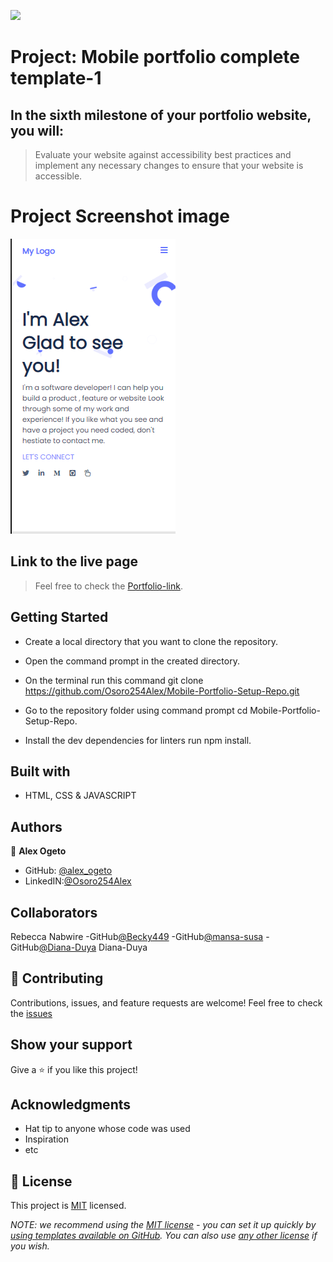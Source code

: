 ![](https://img.shields.io/badge/Microverse-blueviolet)

# Project: Mobile portfolio complete template-1

## In the sixth milestone of your portfolio website, you will:

>Evaluate your website against accessibility best practices and implement any necessary changes to ensure that your website is accessible.

# Project Screenshot image
![](./portfolio-images/Screenshot-Portfolio.png)

## Link to the live page

> Feel free to check the [Portfolio-link](https://osoro254alex.github.io/Mobile-Portfolio-Setup-Repo/).

## Getting Started

- Create a local directory that you want to clone the repository.

- Open the command prompt in the created directory.

- On the terminal run this command git clone https://github.com/Osoro254Alex/Mobile-Portfolio-Setup-Repo.git

- Go to the repository folder using command prompt cd Mobile-Portfolio-Setup-Repo.

- Install the dev dependencies for linters run npm install.

## Built with

- HTML, CSS & JAVASCRIPT 

## Authors

👤 **Alex Ogeto**

- GitHub: [@alex_ogeto](https://github.com/Osoro254Alex)
- LinkedIN:[@Osoro254Alex](https://www.linkedin.com/feed/)

## Collaborators
Rebecca Nabwire
-GitHub[@Becky449](https://github.com/Becky449)
-GitHub[@mansa-susa](https://github.com/mansa-susa)
-GitHub[@Diana-Duya](https://github.com/Diana-Duya)
Diana-Duya
## 🤝 Contributing

Contributions, issues, and feature requests are welcome!
Feel free to check the [issues](https://github.com/Osoro254Alex/Mobile-Portfolio-Setup-Repo/issues)

## Show your support

Give a ⭐️ if you like this project!

## Acknowledgments

- Hat tip to anyone whose code was used
- Inspiration
- etc

## 📝 License

This project is [MIT](./LICENSE) licensed.

_NOTE: we recommend using the [MIT license](https://choosealicense.com/licenses/mit/) - you can set it up quickly by [using templates available on GitHub](https://docs.github.com/en/communities/setting-up-your-project-for-healthy-contributions/adding-a-license-to-a-repository). You can also use [any other license](https://choosealicense.com/licenses/) if you wish._

